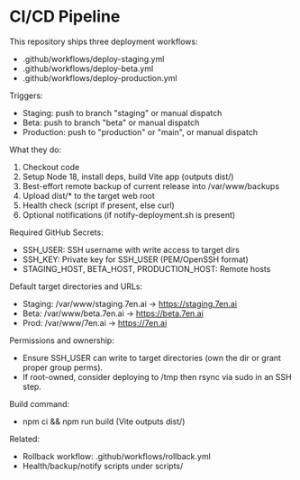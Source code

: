 # CI/CD Pipeline

This repository ships three deployment workflows:
- .github/workflows/deploy-staging.yml
- .github/workflows/deploy-beta.yml
- .github/workflows/deploy-production.yml

Triggers:
- Staging: push to branch "staging" or manual dispatch
- Beta: push to branch "beta" or manual dispatch
- Production: push to "production" or "main", or manual dispatch

What they do:
1) Checkout code
2) Setup Node 18, install deps, build Vite app (outputs dist/)
3) Best-effort remote backup of current release into /var/www/backups
4) Upload dist/* to the target web root
5) Health check (script if present, else curl)
6) Optional notifications (if notify-deployment.sh is present)

Required GitHub Secrets:
- SSH_USER: SSH username with write access to target dirs
- SSH_KEY: Private key for SSH_USER (PEM/OpenSSH format)
- STAGING_HOST, BETA_HOST, PRODUCTION_HOST: Remote hosts

Default target directories and URLs:
- Staging: /var/www/staging.7en.ai  → https://staging.7en.ai
- Beta:    /var/www/beta.7en.ai     → https://beta.7en.ai
- Prod:    /var/www/7en.ai          → https://7en.ai

Permissions and ownership:
- Ensure SSH_USER can write to target directories (own the dir or grant proper group perms).
- If root-owned, consider deploying to /tmp then rsync via sudo in an SSH step.

Build command:
- npm ci && npm run build (Vite outputs dist/)

Related:
- Rollback workflow: .github/workflows/rollback.yml
- Health/backup/notify scripts under scripts/
